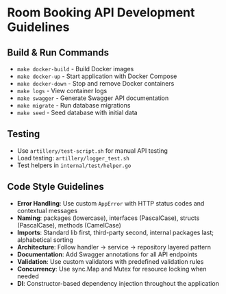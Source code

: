 # Room Booking API Development Guidelines

## Build & Run Commands
- `make docker-build` - Build Docker images
- `make docker-up` - Start application with Docker Compose
- `make docker-down` - Stop and remove Docker containers
- `make logs` - View container logs
- `make swagger` - Generate Swagger API documentation
- `make migrate` - Run database migrations
- `make seed` - Seed database with initial data

## Testing
- Use `artillery/test-script.sh` for manual API testing
- Load testing: `artillery/logger_test.sh`
- Test helpers in `internal/test/helper.go`

## Code Style Guidelines
- **Error Handling**: Use custom `AppError` with HTTP status codes and contextual messages
- **Naming**: packages (lowercase), interfaces (PascalCase), structs (PascalCase), methods (CamelCase)
- **Imports**: Standard lib first, third-party second, internal packages last; alphabetical sorting
- **Architecture**: Follow handler → service → repository layered pattern
- **Documentation**: Add Swagger annotations for all API endpoints
- **Validation**: Use custom validators with predefined validation rules
- **Concurrency**: Use sync.Map and Mutex for resource locking when needed
- **DI**: Constructor-based dependency injection throughout the application
